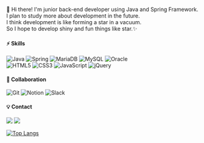 👋 Hi there! I'm junior back-end developer using Java and Spring Framework.  
I plan to study more about development in the future.  
I think development is like forming a star in a vacuum.  
So I hope to develop shiny and fun things like star.✨  
  



#### ⚡️ **Skills**
![Java](https://img.shields.io/badge/Java-007396.svg?logo=Java&logoColor=white&style=flat-square)   ![Spring](https://img.shields.io/badge/Spring-6DB33F.svg?logo=Spring&logoColor=white&style=flat-square)  ![MariaDB](https://img.shields.io/badge/MariaDB-003545.svg?logo=MariaDB&logoColor=white&style=flat-square) ![MySQL](https://img.shields.io/badge/MySQL-4479A1.svg?logo=MySQL&logoColor=white&style=flat-square)  ![Oracle](https://img.shields.io/badge/Oracle-F80000.svg?logo=Oracle&logoColor=white&style=flat-square)  
![HTML5](https://img.shields.io/badge/HTML5-E34F26.svg?logo=HTML5&logoColor=white&style=flat-square) ![CSS3](https://img.shields.io/badge/CSS3-1572B6.svg?logo=CSS3&logoColor=white&style=flat-square) ![JavaScript](https://img.shields.io/badge/JavaScript-F7DF1E.svg?logo=JavaScript&logoColor=white&style=flat-square) ![jQuery](https://img.shields.io/badge/jQuery-0769AD.svg?logo=jQuery&logoColor=white&style=flat-square)  
  
#### 📌 **Collaboration**
![Git](https://img.shields.io/badge/Git-F05032.svg?logo=Git&logoColor=white&style=flat-square) ![Notion](https://img.shields.io/badge/Notion-000000.svg?logo=Notion&logoColor=white&style=flat-square) ![Slack](https://img.shields.io/badge/Slack-4A154B.svg?logo=Slack&logoColor=white&style=flat-square)
  
#### 💡 **Contact**
<a href="https://bblackbean.tistory.com/" target="_blank"><img src="https://img.shields.io/badge/DevBlog-F06B66?style=flat-square&logo=Blogger&logoColor=white"/></a> <a href="mailto:alchemist5021@gmail.com" target="_blank"><img src="https://img.shields.io/badge/alchemist5021@gmail.com-8B89CC?style=flat-square&logo=Gmail&logoColor=white"/></a>
  


[![Top Langs](https://github-readme-stats.vercel.app/api/top-langs/?username=bblackbean&layout=compact)](https://github.com/bblackbean/github-readme-stats)
